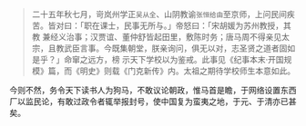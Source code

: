 > 二十五年秋七月，岢岚州学正`吴从全`、山阴教谕`张恒给由`至京师，上问民间疾苦。皆对曰：「职在课士，民事无所与。」帝怒曰：「宋胡媛为苏州教授，其教
兼经义治事；汉贾谊、董仲舒皆起田里，敷陈时务；唐马周不得亲见太宗，且教武臣言事。今既集朝堂，朕亲询问，俱无以对，志圣贤之道者固如是乎？」命窜之远方，榜
示天下学校以为鉴戒。此事见《纪事本末·开国规模》篇，而《明史》则载《门克新传》内。太祖之期待学校师生本意如此。

今则不然，务令天下读书人为狗马，不敢议论朝政，惟马首是瞻，于网络设置东西厂以监民论，有敢过政令者辄举报封号，使中国复为蛮夷之地，于元、于清亦已甚矣。
